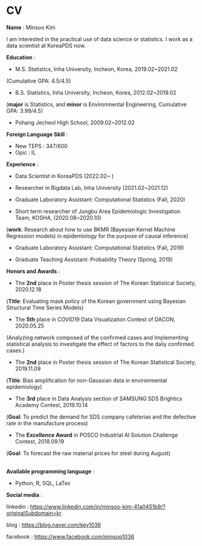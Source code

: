 # CV


**Name** : Minsoo Kim


I am interested in the practical use of data science or statistics. I work as a data scientist at KoreaPDS now.


**Education** :

  - M.S. Statistics, Inha University, Incheon, Korea, 2019.02~2021.02
  
  (Cumulative GPA: 4.5/4.5)

 
  - B.S. Statistics, Inha University, Incheon, Korea, 2012.02~2019.02
  
  (**major** is Statistics, and **minor** is Environmental Engineering, Cumulative GPA: 3.99/4.5)
  
  
  - Pohang Jecheol High School, 2009.02~2012.02




**Foreign Language Skill** :

  - New TEPS : 347/600
  - Opic : IL




**Experience** :

  - Data Scientist in KoreaPDS (2022.02~ )
  
  
  - Researcher in Bigdata Lab, Inha University (2021.02~2021.12)
   
   
  - Graduate Laboratory Assistant: Computational Statistics (Fall, 2020)
  
  
  - Short term researcher of Jungbu Area Epidemiologic Investigation Team, KOSHA, (2020.08~2020.10) 
  
  (**work**: Research about how to use BKMR (Bayesian Kernel Machine Regression models) in epidemiology for the purpose of causal inference)
  
  
  - Graduate Laboratory Assistant: Computational Statistics (Fall, 2019)
 
 
  - Graduate Teaching Assistant: Probability Theory (Spring, 2019)




**Honors and Awards** :
  - The **2nd** place in Poster thesis session of The Korean Statistical Society, 2020.12.18
  
  (**Title**: Evaluating mask policy of the Korean government using Bayesian Structural Time Series Models)
  <br>
  
  - The **5th** place in COVID19 Data Visualization Contest of DACON, 2020.05.25
  
  (Analyzing network composed of the confirmed cases and Implementing statistical analysis to investigate the effect of factors to the daily confirmed cases.)
  <br>
  
  - The **2nd** place in Poster thesis session of The Korean Statistical Society, 2019.11.09
  
  (**Title**: Bias amplification for non-Gaussian data in environmental epidemiology)
  <br>
  
  - The **3rd** place in Data Analysis section of SAMSUNG SDS Brightics Academy Contest, 2019.10.14
  
  (**Goal**: To predict the demand for SDS company cafeterias and the defective rate in the manufacture process)
  <br>

  - The **Excellence Award** in POSCO Industrial AI Solution Challenge Contest, 2018.09.19
  
  (**Goal**: To forecast the raw material prices for steel during August)
  <br>
  <br>

**Available programming language** :
  - Python, R, SQL, LaTex

**Social media** :

linkedin :  https://www.linkedin.com/in/minsoo-kim-41a0451b9/?originalSubdomain=kr

blog : https://blog.naver.com/key1036

facebook : https://www.facebook.com/minsoo1036


